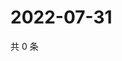 # 2022-07-31

共 0 条

<!-- BEGIN WEIBO -->
<!-- 最后更新时间 Sun Jul 31 2022 03:12:47 GMT+0800 (China Standard Time) -->

<!-- END WEIBO -->
